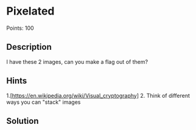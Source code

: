 # Pixelated

Points: 100

## Description
I have these 2 images, can you make a flag out of them?  

## Hints

1.[https://en.wikipedia.org/wiki/Visual_cryptography]
2. Think of different ways you can "stack" images

## Solution



